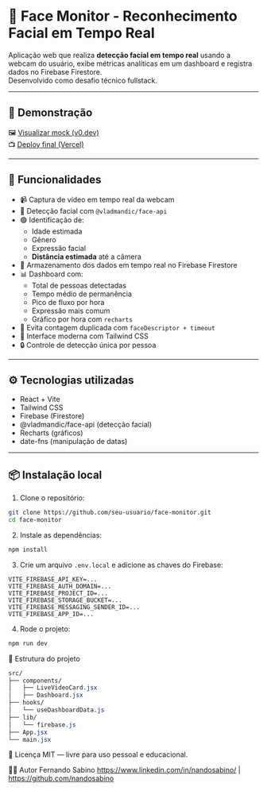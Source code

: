 # 🎯 Face Monitor - Reconhecimento Facial em Tempo Real

Aplicação web que realiza **detecção facial em tempo real** usando a webcam do usuário, exibe métricas analíticas em um dashboard e registra dados no Firebase Firestore.  
Desenvolvido como desafio técnico fullstack.

---

## 🚀 Demonstração

🖼️ [Visualizar mock (v0.dev)](https://v0-real-time-facial-monitoring-1us0ws26d.vercel.app)  
📺 [Deploy final (Vercel)](https://face-monitor.vercel.app)

---

## 🧠 Funcionalidades

- 📹 Captura de vídeo em tempo real da webcam
- 🧠 Detecção facial com `@vladmandic/face-api`
- 🟢 Identificação de:
  - Idade estimada
  - Gênero
  - Expressão facial
  - **Distância estimada** até a câmera
- 🧾 Armazenamento dos dados em tempo real no Firebase Firestore
- 📊 Dashboard com:
  - Total de pessoas detectadas
  - Tempo médio de permanência
  - Pico de fluxo por hora
  - Expressão mais comum
  - Gráfico por hora com `recharts`
- 🔁 Evita contagem duplicada com `faceDescriptor + timeout`
- 🎨 Interface moderna com Tailwind CSS
- 🔒 Controle de detecção única por pessoa

---

## ⚙️ Tecnologias utilizadas

- React + Vite
- Tailwind CSS
- Firebase (Firestore)
- @vladmandic/face-api (detecção facial)
- Recharts (gráficos)
- date-fns (manipulação de datas)

---

## 📦 Instalação local

1. Clone o repositório:

```bash
git clone https://github.com/seu-usuario/face-monitor.git
cd face-monitor

```

2. Instale as dependências:

```bash
npm install
```

3. Crie um arquivo ```.env.local``` e adicione as chaves do Firebase:

```env
VITE_FIREBASE_API_KEY=...
VITE_FIREBASE_AUTH_DOMAIN=...
VITE_FIREBASE_PROJECT_ID=...
VITE_FIREBASE_STORAGE_BUCKET=...
VITE_FIREBASE_MESSAGING_SENDER_ID=...
VITE_FIREBASE_APP_ID=...
```

4. Rode o projeto:

```bash
npm run dev
```

🔧 Estrutura do projeto

```css
src/
├── components/
│   ├── LiveVideoCard.jsx
│   ├── Dashboard.jsx
├── hooks/
│   └── useDashboardData.js
├── lib/
│   └── firebase.js
├── App.jsx
└── main.jsx
```

📄 Licença
MIT — livre para uso pessoal e educacional.

🙋‍♂️ Autor
Fernando Sabino
https://www.linkedin.com/in/nandosabino/ | https://github.com/nandosabino
